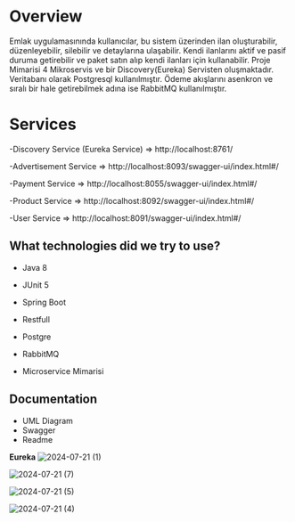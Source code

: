 # Overview

Emlak uygulamasınında kullanıcılar, bu sistem üzerinden ilan oluşturabilir, düzenleyebilir, silebilir ve detaylarına
ulaşabilir. Kendi ilanlarını aktif ve pasif duruma getirebilir ve paket satın alıp kendi ilanları için kullanabilir.
Proje Mimarisi 4 Mikroservis ve bir Discovery(Eureka) Servisten oluşmaktadır. Veritabanı olarak Postgresql
kullanılmıştır. Ödeme akışlarını asenkron ve sıralı bir hale getirebilmek adına ise RabbitMQ kullanılmıştır.

# Services

-Discovery Service (Eureka Service) => http://localhost:8761/

-Advertisement Service => http://localhost:8093/swagger-ui/index.html#/

-Payment Service => http://localhost:8055/swagger-ui/index.html#/

-Product Service => http://localhost:8092/swagger-ui/index.html#/

-User Service => http://localhost:8091/swagger-ui/index.html#/

## What technologies did we try to use?

- Java 8

- JUnit 5

- Spring Boot

- Restfull

- Postgre

- RabbitMQ

- Microservice Mimarisi

## Documentation

- UML Diagram
- Swagger
- Readme

**Eureka**
![2024-07-21 (1)](https://github.com/user-attachments/assets/989ff9e3-927b-42d1-8033-56d12aa68549)

![2024-07-21 (7)](https://github.com/user-attachments/assets/dc6b8def-0ba4-4dee-84b7-15825d231f73)

![2024-07-21 (5)](https://github.com/user-attachments/assets/5e2f2bf7-0cd6-494e-8f98-4da73e5b1109)

![2024-07-21 (4)](https://github.com/user-attachments/assets/c8f08952-8b93-4514-9e8d-af1651969936)

